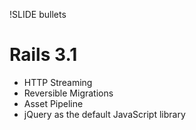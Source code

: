 !SLIDE bullets

# Rails 3.1
  * HTTP Streaming
  * Reversible Migrations
  * Asset Pipeline
  * jQuery as the default JavaScript library
  